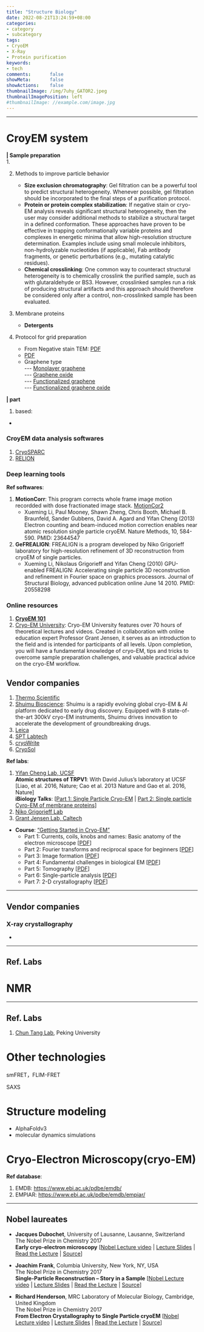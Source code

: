 ```yaml
---
title: "Structure Biology"
date: 2022-08-21T13:24:59+08:00
categories:
- category
- subcategory
tags:
- CryoEM
- X-Ray
- Protein purification
keywords:
- tech
comments:       false
showMeta:       false
showActions:    false
thumbnailImage: /img/7uhy_GATOR2.jpeg
thumbnailImagePosition: left
#thumbnailImage: //example.com/image.jpg
---
```




---
# CroyEM system

**| Sample preparation** \
1. 

2. Methods to improve particle behavior
    - **Size exclusion chromatography**: Gel filtration can be a powerful tool to predict structural heterogeneity. Whenever possible, gel filtration should be incorporated to the final steps of a purification protocol.
    - **Protein or protein complex stabilization**: If negative stain or cryo-EM analysis reveals significant structural heterogeneity, then the user may consider additional methods to stabilize a structural target in a defined conformation. These approaches have proven to be effective in trapping conformationally variable proteins and complexes in energetic minima that allow high-resolution structure determination. Examples include using small molecule inhibitors, non-hydrolyzable nucleotides (if applicable), Fab antibody fragments, or genetic perturbations (e.g., mutating catalytic residues).
    - **Chemical crosslinking**: One common way to counteract structural heterogeneity is to chemically crosslink the purified sample, such as with glutaraldehyde or BS3. However, crosslinked samples run a risk of producing structural artifacts and this approach should therefore be considered only after a control, non-crosslinked sample has been evaluated.

  
3. Membrane proteins
    - **Detergents**


4. Protocol for grid preparation
    - From Negative stain TEM: [PDF]()
    -  [PDF]()
    - Graphene type \
     --- [Monolayer graphene](https://www.biorxiv.org/node/981810.full) \
     --- [Graphene oxide](https://www.ncbi.nlm.nih.gov/pmc/articles/PMC6119484/) \
     --- [Functionalized graphene](https://www.pnas.org/content/116/24/11718) \
     --- [Functionalized graphene oxide](https://www.biorxiv.org/content/10.1101/657411v1.full)
     
    

**|  part**
1.  based: 
- 


### CroyEM data analysis softwares
1. [CryoSPARC](https://guide.cryosparc.com/)
2. [RELION]()





### Deep learning tools

**Ref softwares**:
1. **MotionCorr**: This program corrects whole frame image motion recordded with dose fractionated image stack. [MotionCor2](https://emcore.ucsf.edu/ucsf-motioncor2)
    - Xueming Li, Paul Mooney, Shawn Zheng, Chris Booth, Michael B. Braunfeld, Sander Gubbens, David A. Agard and Yifan Cheng (2013) Electron counting and beam-induced motion correction enables near atomic resolution single particle cryoEM. Nature Methods, 10, 584-590. PMID: 23644547 
2. **GeFREALIGN**: FREALIGN is a program developed by Niko Grigorieff laboratory for high-resolution refinement of 3D reconstruction from cryoEM of single particles. 
    - Xueming Li, Nikolaus Grigorieff and Yifan Cheng (2010) GPU-enabled FREALIGN: Accelerating single particle 3D reconstruction and refinement in Fourier space on graphics processors. Journal of Structural Biology, advanced publication online June 14 2010. PMID: 20558298






### Online resources
1. [**CryoEM 101**](https://cryoem101.org/)
2. [Cryo-EM University](https://www.thermofisher.com/cz/en/home/electron-microscopy/life-sciences/learning-center/cryo-em-university.html): Cryo-EM University features over 70 hours of theoretical lectures and videos. Created in collaboration with online education expert Professor Grant Jensen, it serves as an introduction to the field and is intended for participants of all levels. Upon completion, you will have a fundamental knowledge of cryo-EM, tips and tricks to overcome sample preparation challenges, and valuable practical advice on the cryo-EM workflow.



## Vendor companies
1. [Thermo Scientific](https://www.thermofisher.com/us/en/home/electron-microscopy/products/sample-preparation-equipment-em/vitrobot/instruments/vitrobot-mark-iv.html)
2. [Shuimu Bioscience](https://shuimubio.com/about): Shuimu is a rapidly evolving global cryo-EM & AI platform dedicated to early drug discovery. Equipped with 8 state-of-the-art 300kV cryo-EM instruments, Shuimu drives innovation to accelerate the development of groundbreaking drugs.
3. [Leica](https://www.leica-microsystems.com/products/sample-preparation-for-electron-microscopy/p/leica-em-gp2/app/)
4. [SPT Labtech](https://cryowrite.ch/)
5. [cryoWrite](https://support.shimadzu.com.cn/an/resource/index.html#105)
6. [CryoSol](https://cryosol-world.com/vitrojet-solutions/technology/)





**Ref labs**: 
1. [Yifan Cheng Lab, UCSF](https://cryoem.ucsf.edu/)\
**Atomic structures of TRPV1**: With David Julius’s laboratory at UCSF\
[Liao, et al. 2016, Nature; Cao et al. 2013 Nature and Gao et al. 2016, Nature]\
**iBiology Talks**: [[Part 1: Single Particle Cryo-EM](https://pkueducn-my.sharepoint.com/:v:/g/personal/lijun0705_pku_edu_cn/EfUivsENbh5Gj8E10GGp0KEBynIVfURLM06aJ4xv6Y3XxQ?e=I8Ahs5) | [Part 2: Single particle Cyro-EM of membrane proteins](https://pkueducn-my.sharepoint.com/:v:/g/personal/lijun0705_pku_edu_cn/EXRwR0JzrnBOoKHcQUQvjNMB5kaISskZMilMzXJFH2FAAw?e=05Bk8U)]
2. [Niko Grigorieff Lab](https://grigoriefflab.umassmed.edu/research_interests)
3. [Grant Jensen Lab, Caltech](https://jensenlab.caltech.edu/)
- **Course**: [“Getting Started in Cryo-EM”](https://cryo-em-course.caltech.edu/unit-1-outline)
    - Part 1: Currents, coils, knobs and names: Basic anatomy of the electron microscope [[PDF](https://pkueducn-my.sharepoint.com/:b:/g/personal/lijun0705_pku_edu_cn/Efnw9H9kQwJAofudECHPDx4BMdMTU8d3jnUXn_azQBxEJQ?e=uAgYIL)]
    - Part 2: Fourier transforms and reciprocal space for beginners [[PDF](https://pkueducn-my.sharepoint.com/:b:/g/personal/lijun0705_pku_edu_cn/EQ-oIS9Yk7RGlqvf08WdC-QBT99tJ16X4OvHbVl9T5E_lQ?e=dnQFtD)]
    - Part 3: Image formation [[PDF](https://pkueducn-my.sharepoint.com/:b:/g/personal/lijun0705_pku_edu_cn/ERImtLbXQxlNokWvDjq5fy4BnvdxCzDRxq57QySSTyy-8Q?e=Nc09nz)]
    - Part 4: Fundamental challenges in biological EM [[PDF](https://pkueducn-my.sharepoint.com/:b:/g/personal/lijun0705_pku_edu_cn/EZlN7ooM88xIkP2RPzrPj8MByqRvauoFSaF5-aHZsefRlA?e=sLCZHP)]
    - Part 5: Tomography [[PDF](https://pkueducn-my.sharepoint.com/:b:/g/personal/lijun0705_pku_edu_cn/EWfU4XfSAclLtLgYmv03_8MBeR8cDnqgOVFlQDCUqMikkA?e=JGdF04)]
    - Part 6: Single-particle analysis [[PDF](https://pkueducn-my.sharepoint.com/:b:/g/personal/lijun0705_pku_edu_cn/EbhLC2uJvGFGhHV2UEnibG0BCTDZaas8XJVuTgZf-MD8vw?e=hgCiGb)]
    - Part 7: 2-D crystallography [[PDF](https://pkueducn-my.sharepoint.com/:b:/g/personal/lijun0705_pku_edu_cn/Edo3stS6v9hCrD7fTZ-Gx-cBHfhmwsP_y9zOurIfAVz3xg?e=iBYBXl)]







---
## Vendor companies







### X-ray crystallography
- 





---
## Ref. Labs






# NMR





---
## Ref. Labs
1. [Chun Tang Lab](http://tanglab.cn/about.html), Peking University
    
    




# Other technologies
smFRET，FLIM-FRET

SAXS


# Structure modeling

  - AlphaFoldv3
  - molecular dynamics simulations
  
  
  # Cryo-Electron Microscopy(cryo-EM)




**Ref database**:
1. EMDB: https://www.ebi.ac.uk/pdbe/emdb/
2. EMPIAR: https://www.ebi.ac.uk/pdbe/emdb/empiar/



---
## Nobel laureates
- **Jacques Dubochet**, University of Lausanne, Lausanne, Switzerland\
The Nobel Prize in Chemistry 2017\
**Early cryo-electron microscopy** [[Nobel Lecture video](https://www.youtube.com/watch?v=Blm3QwT-rRk&ab_channel=NobelPrize) | [Lecture Slides](https://pkueducn-my.sharepoint.com/:b:/g/personal/lijun0705_pku_edu_cn/EQ3Lh8WjagRFoiNVbUsIbk0BbkzwPzSe2gswYWApBQQSoA?e=70flib) | [Read the Lecture](https://pkueducn-my.sharepoint.com/:b:/g/personal/lijun0705_pku_edu_cn/ERsnFw1YSGpKmK-x6I-OcY8B_SnYvmbc9TuU_qTaM_bA4Q?e=GYkHk2) | [Source](https://www.nobelprize.org/prizes/chemistry/2017/dubochet/facts/)]

- **Joachim Frank**, Columbia University, New York, NY, USA\
The Nobel Prize in Chemistry 2017\
**Single-Particle Reconstruction – Story in a Sample** [[Nobel Lecture video](https://www.youtube.com/watch?v=Blm3QwT-rRk&ab_channel=NobelPrize) | [Lecture Slides](https://pkueducn-my.sharepoint.com/:b:/g/personal/lijun0705_pku_edu_cn/EQ3Lh8WjagRFoiNVbUsIbk0BbkzwPzSe2gswYWApBQQSoA?e=70flib) | [Read the Lecture](https://pkueducn-my.sharepoint.com/:b:/g/personal/lijun0705_pku_edu_cn/ERsnFw1YSGpKmK-x6I-OcY8B_SnYvmbc9TuU_qTaM_bA4Q?e=GYkHk2) | [Source](https://www.nobelprize.org/prizes/chemistry/2017/frank/facts/)]

- **Richard Henderson**, MRC Laboratory of Molecular Biology, Cambridge, United Kingdom\
The Nobel Prize in Chemistry 2017\
**From Electron Crystallography to Single Particle cryoEM** [[Nobel Lecture video](https://www.youtube.com/watch?v=Blm3QwT-rRk&ab_channel=NobelPrize) | [Lecture Slides](https://pkueducn-my.sharepoint.com/:b:/g/personal/lijun0705_pku_edu_cn/EQ3Lh8WjagRFoiNVbUsIbk0BbkzwPzSe2gswYWApBQQSoA?e=70flib) | [Read the Lecture](https://pkueducn-my.sharepoint.com/:b:/g/personal/lijun0705_pku_edu_cn/ERsnFw1YSGpKmK-x6I-OcY8B_SnYvmbc9TuU_qTaM_bA4Q?e=GYkHk2) | [Source](https://www.nobelprize.org/prizes/chemistry/2017/henderson/facts/)]

